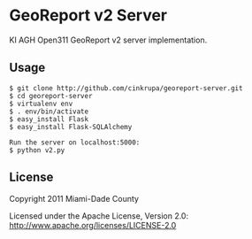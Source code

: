 GeoReport v2 Server
===================

KI AGH Open311 GeoReport v2 server implementation.

Usage
-----
```
$ git clone http://github.com/cinkrupa/georeport-server.git
$ cd georeport-server
$ virtualenv env
$ . env/bin/activate
$ easy_install Flask
$ easy_install Flask-SQLAlchemy

Run the server on localhost:5000:
$ python v2.py
```



License
-------

Copyright 2011 Miami-Dade County

Licensed under the Apache License, Version 2.0: http://www.apache.org/licenses/LICENSE-2.0
